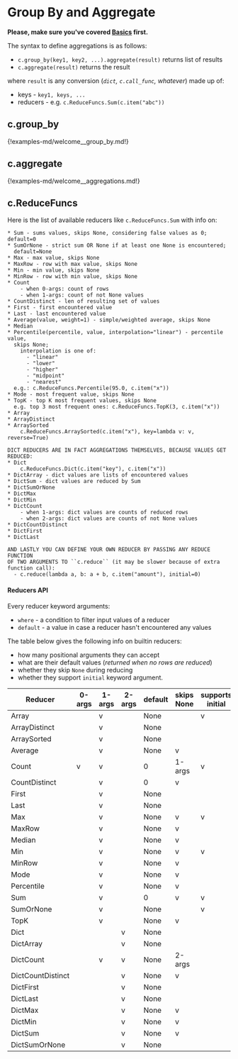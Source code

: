 # Group By and Aggregate

**Please, make sure you've covered [Basics](./basics.md) first.**

The syntax to define aggregations is as follows:

 * `c.group_by(key1, key2, ...).aggregate(result)` returns list of results
 * `c.aggregate(result)` returns the result

where `result` is any conversion (_`dict`, `c.call_func`, whatever_) made up
of:

 * keys - `key1, keys, ...`
 * reducers - e.g. `c.ReduceFuncs.Sum(c.item("abc"))`


## c.group_by

{!examples-md/welcome__group_by.md!}

## c.aggregate

{!examples-md/welcome__aggregations.md!}


## c.ReduceFuncs

Here is the list of available reducers like `c.ReduceFuncs.Sum` with info on:

    * Sum - sums values, skips None, considering false values as 0; default=0
    * SumOrNone - strict sum OR None if at least one None is encountered;
      default=None
    * Max - max value, skips None
    * MaxRow - row with max value, skips None
    * Min - min value, skips None
    * MinRow - row with min value, skips None
    * Count
	    - when 0-args: count of rows
		- when 1-args: count of not None values
    * CountDistinct - len of resulting set of values
    * First - first encountered value
    * Last - last encountered value
    * Average(value, weight=1) - simple/weighted average, skips None
    * Median
    * Percentile(percentile, value, interpolation="linear") - percentile value,
      skips None;
		interpolation is one of:
		  - "linear"
		  - "lower"
		  - "higher"
		  - "midpoint"
		  - "nearest"
      e.g.: c.ReduceFuncs.Percentile(95.0, c.item("x"))
    * Mode - most frequent value, skips None
    * TopK - top K most frequent values, skips None
      e.g. top 3 most frequent ones: c.ReduceFuncs.TopK(3, c.item("x"))
    * Array
    * ArrayDistinct
    * ArraySorted
	    c.ReduceFuncs.ArraySorted(c.item("x"), key=lambda v: v, reverse=True)

	DICT REDUCERS ARE IN FACT AGGREGATIONS THEMSELVES, BECAUSE VALUES GET REDUCED:
    * Dict
	    c.ReduceFuncs.Dict(c.item("key"), c.item("x"))
    * DictArray - dict values are lists of encountered values
    * DictSum - dict values are reduced by Sum
    * DictSumOrNone
    * DictMax
    * DictMin
    * DictCount
	    - when 1-args: dict values are counts of reduced rows
	    - when 2-args: dict values are counts of not None values
    * DictCountDistinct
    * DictFirst
    * DictLast

	AND LASTLY YOU CAN DEFINE YOUR OWN REDUCER BY PASSING ANY REDUCE FUNCTION
	OF TWO ARGUMENTS TO ``c.reduce`` (it may be slower because of extra
	function call):
	  - c.reduce(lambda a, b: a + b, c.item("amount"), initial=0)



#### Reducers API

Every reducer keyword arguments:

 * `where` - a condition to filter input values of a reducer
 * `default` - a value in case a reducer hasn't encountered any values

The table below gives the following info on builtin reducers:

 * how many positional arguments they can accept
 * what are their default values (_returned when no rows are reduced_)
 * whether they skip `None` during reducing
 * whether they support `initial` keyword argument.

| Reducer           | 0-args  | 1-args | 2-args  | default | skips None | supports initial |
| ----------------- | ------- | ------ | ------- | ------- | ---------- | ---------------- |
| Array             |         | v      |         | None    |            | v                |
| ArrayDistinct     |         | v      |         | None    |            |                  |
| ArraySorted       |         | v      |         | None    |            |                  |
| Average           |         | v      |         | None    | v          |                  |
| Count             | v       | v      |         | 0       | 1-args     | v                |
| CountDistinct     |         | v      |         | 0       | v          |                  |
| First             |         | v      |         | None    |            |                  |
| Last              |         | v      |         | None    |            |                  |
| Max               |         | v      |         | None    | v          | v                |
| MaxRow            |         | v      |         | None    | v          |                  |
| Median            |         | v      |         | None    | v          |                  |
| Min               |         | v      |         | None    | v          | v                |
| MinRow            |         | v      |         | None    | v          |                  |
| Mode              |         | v      |         | None    | v          |                  |
| Percentile        |         | v      |         | None    | v          |                  |
| Sum               |         | v      |         | 0       | v          | v                |
| SumOrNone         |         | v      |         | None    |            | v                |
| TopK              |         | v      |         | None    | v          |                  |
| Dict              |         |        | v       | None    |            |                  |
| DictArray         |         |        | v       | None    |            |                  |
| DictCount         |         | v      | v       | None    | 2-args     |                  |
| DictCountDistinct |         |        | v       | None    | v          |                  |
| DictFirst         |         |        | v       | None    |            |                  |
| DictLast          |         |        | v       | None    |            |                  |
| DictMax           |         |        | v       | None    | v          |                  |
| DictMin           |         |        | v       | None    | v          |                  |
| DictSum           |         |        | v       | None    | v          |                  |
| DictSumOrNone     |         |        | v       | None    |            |                  |



